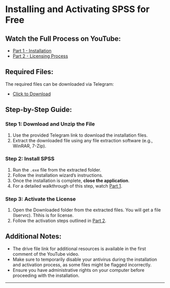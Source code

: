 # Installing and Activating SPSS for Free

## Watch the Full Process on YouTube:
- [Part 1 - Installation](https://youtu.be/9Wybva_yyTI?si=si_AIsSbSI3r6vuS)
- [Part 2 - Licensing Process](https://youtu.be/gFOFC0EUJZ8?si=kTOJ-tzCksusVpt_)

## Required Files:
The required files can be downloaded via Telegram:
- [Click to Download](https://t.me/c/2181137473/120)

## Step-by-Step Guide:

### Step 1: Download and Unzip the File
1. Use the provided Telegram link to download the installation files.
2. Extract the downloaded file using any file extraction software (e.g., WinRAR, 7-Zip).

### Step 2: Install SPSS
1. Run the `.exe` file from the extracted folder.
2. Follow the installation wizard’s instructions.
3. Once the installation is complete, **close the application**.
4. For a detailed walkthrough of this step, watch [Part 1](https://youtu.be/9Wybva_yyTI?si=si_AIsSbSI3r6vuS).

### Step 3: Activate the License
1. Open the Downloaded folder from the extracted files. You will get a file (Iservrc). Thhis is for license.
2. Follow the activation steps outlined in [Part 2](https://youtu.be/gFOFC0EUJZ8?si=kTOJ-tzCksusVpt_).

## Additional Notes:
- The drive file link for additional resources is available in the first comment of the YouTube video.
- Make sure to temporarily disable your antivirus during the installation and activation process, as some files might be flagged incorrectly.
- Ensure you have administrative rights on your computer before proceeding with the installation.

---

